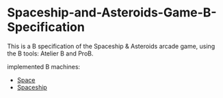 # Spaceship-and-Asteroids-Game-B-Specification
This is a B specification of the Spaceship &amp; Asteroids arcade game, using the B tools: Atelier B and ProB.

implemented B machines:
* [Space](https://github.com/Ravindu-97/Spaceship-and-Asteroids-Game-B-Specification/blob/main/CW%20B%20Machine/Coursework1/Space.mch)
* [Spaceship](https://github.com/Ravindu-97/Spaceship-and-Asteroids-Game-B-Specification/blob/main/CW%20B%20Machine/Coursework1/Spaceship.mch)
